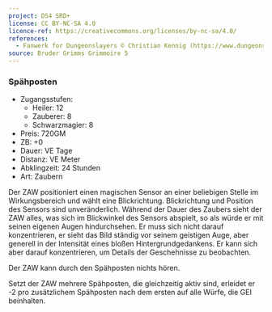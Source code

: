 ```yaml
---
project: DS4 SRD+
license: CC BY-NC-SA 4.0
licence-ref: https://creativecommons.org/licenses/by-nc-sa/4.0/
references: 
  - Fanwerk for Dungeonslayers © Christian Kennig (https://www.dungeonslayers.net/)
source: Bruder Grimms Grimmoire 5
---
```


### Spähposten

- Zugangsstufen:
  - Heiler: 12
  - Zauberer: 8
  - Schwarzmagier: 8
- Preis: 720GM
- ZB: +0
- Dauer: VE Tage
- Distanz: VE Meter
- Abklingzeit: 24 Stunden
- Art: Zaubern

Der ZAW positioniert einen magischen Sensor an einer beliebigen Stelle im Wirkungsbereich und wählt eine Blickrichtung. Blickrichtung und Position des Sensors sind unveränderlich. Während der Dauer des Zaubers sieht der ZAW alles, was sich im Blickwinkel des Sensors abspielt, so als würde er mit seinen eigenen Augen hindurchsehen. Er muss sich nicht darauf konzentrieren, er sieht das Bild ständig vor seinem geistigen Auge, aber generell in der Intensität eines bloßen Hintergrundgedankens. Er kann sich aber darauf konzentrieren, um Details der Geschehnisse zu beobachten.

Der ZAW kann durch den Spähposten nichts hören.

Setzt der ZAW mehrere Spähposten, die gleichzeitig aktiv sind, erleidet er -2 pro zusätzlichem Spähposten nach dem ersten auf alle Würfe, die GEI beinhalten.

